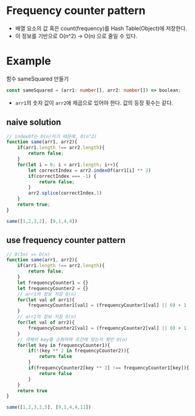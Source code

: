 # Frequency counter pattern

- 배열 요소의 값 혹은 count(frequency)를 Hash Table(Object)에 저장한다.
- 이 정보를 기반으로 O(n^2) -> O(n) 으로 줄일 수 있다.

# Example

함수 sameSquared 만들기

```typescript
const sameSquared = (arr1: number[], arr2: number[]) => boolean;
```

- `arr1`의 숫자 값이 `arr2`에 제곱으로 있어야 한다. 값의 등장 횟수는 같다.

## naive solution

```jsx
// indexOf는 O(n)이기 때문에, O(n^2)
function same(arr1, arr2){
    if(arr1.length !== arr2.length){
        return false;
    }
    for(let i = 0; i < arr1.length; i++){
        let correctIndex = arr2.indexOf(arr1[i] ** 2)
        if(correctIndex === -1) {
            return false;
        }
        arr2.splice(correctIndex,1)
    }
    return true;
}

same([1,2,3,2], [9,1,4,4])
```

## use frequency counter pattern

```jsx
// O(3n) => O(n)
function same(arr1, arr2){
    if(arr1.length !== arr2.length){
        return false;
    }
    let frequencyCounter1 = {}
    let frequencyCounter2 = {}
    // arr1의 정보 저장 O(n)
    for(let val of arr1){
        frequencyCounter1[val] = (frequencyCounter1[val] || 0) + 1
    }
    // arr2의 정보 저장 O(n)
    for(let val of arr2){
        frequencyCounter2[val] = (frequencyCounter2[val] || 0) + 1        
    }
    // 객체의 key를 순회하며 조건에 맞는지 확인 O(n)
    for(let key in frequencyCounter1){
        if(!(key ** 2 in frequencyCounter2)){
            return false
        }
        if(frequencyCounter2[key ** 2] !== frequencyCounter1[key]){
            return false
        }
    }
    return true
}

same([1,2,3,2,5], [9,1,4,4,11])
```